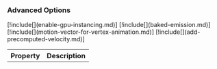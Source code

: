 
### Advanced Options

<table>
<tr>
<th>Property</th>
<th>Description</th>
</tr>
[!include[](enable-gpu-instancing.md)]
[!include[](baked-emission.md)]
[!include[](motion-vector-for-vertex-animation.md)]
[!include[](add-precomputed-velocity.md)]
</table>